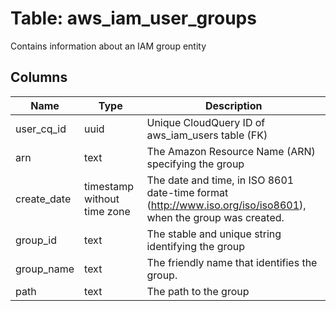 
# Table: aws_iam_user_groups
Contains information about an IAM group entity
## Columns
| Name        | Type           | Description  |
| ------------- | ------------- | -----  |
|user_cq_id|uuid|Unique CloudQuery ID of aws_iam_users table (FK)|
|arn|text|The Amazon Resource Name (ARN) specifying the group|
|create_date|timestamp without time zone|The date and time, in ISO 8601 date-time format (http://www.iso.org/iso/iso8601), when the group was created.|
|group_id|text|The stable and unique string identifying the group|
|group_name|text|The friendly name that identifies the group.|
|path|text|The path to the group|
